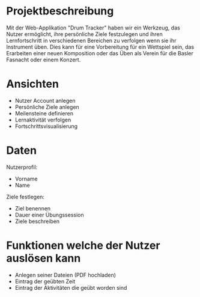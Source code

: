 # Projektbeschreibung

Mit der Web-Applikation "Drum Tracker" haben wir ein Werkzeug, das Nutzer ermöglicht, ihre persönliche Ziele festzulegen und ihren Lernfortschritt in verschiedenen Bereichen zu verfolgen wenn sie ihr Instrument üben. Dies kann für eine Vorbereitung für ein Wettspiel sein, das Erarbeiten einer neuen Komposition oder das Üben als Verein für die Basler Fasnacht oder einem Konzert.

# Ansichten

- Nutzer Account anlegen
- Persönliche Ziele anlegen
- Meilensteine definieren
- Lernaktivität verfolgen
- Fortschrittsvisualisierung

# Daten
Nutzerprofil:
- Vorname
- Name 


Ziele festlegen:
- Ziel benennen
- Dauer einer Übungssession
- Ziele beschreiben


# Funktionen welche der Nutzer auslösen kann
- Anlegen seiner Dateien (PDF hochladen)
- Eintrag der geübten Zeit
- Eintrag der Aktivitäten die geübt worden sind
